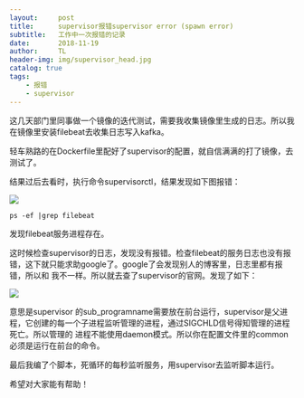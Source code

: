 ```yaml
---
layout:     post
title:      supervisor报错supervisor error (spawn error)
subtitle:   工作中一次报错的记录
date:       2018-11-19
author:     TL
header-img: img/supervisor_head.jpg
catalog: true
tags:
    - 报错
    - supervisor
---
```


这几天部门里同事做一个镜像的迭代测试，需要我收集镜像里生成的日志。所以我在镜像里安装filebeat去收集日志写入kafka。

轻车熟路的在Dockerfile里配好了supervisor的配置，就自信满满的打了镜像，去测试了。

结果过后去看时，执行命令supervisorctl，结果发现如下图报错：

![](https://i.loli.net/2019/05/08/5cd276d988c0a.png)

```
ps -ef |grep filebeat
```
发现filebeat服务进程存在。

这时候检查supervisor的日志，发现没有报错。检查filebeat的服务日志也没有报错，这下就只能求助google了。google了会发现别人的博客里，日志里都有报错，所以和
我不一样。所以就去查了supervisor的官网。发现了如下：

![](https://i.loli.net/2019/05/08/5cd27635e67dd.png)

意思是supervisor 的sub_programname需要放在前台运行，supervisor是父进程，它创建的每一个子进程监听管理的进程，通过SIGCHLD信号得知管理的进程死亡。所以管理的
进程不能使用daemon模式。所以你在配置文件里的common必须是运行在前台的命令。

最后我编了个脚本，死循环的每秒监听服务，用supervisor去监听脚本运行。

希望对大家能有帮助！

